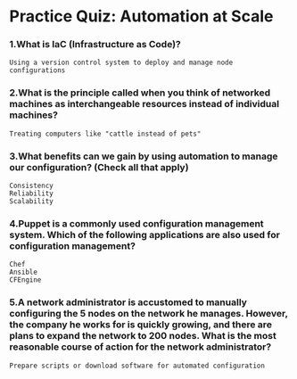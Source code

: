 # Practice Quiz: Automation at Scale

### 1.What is IaC (Infrastructure as Code)?

    Using a version control system to deploy and manage node configurations

### 2.What is the principle called when you think of networked machines as interchangeable resources instead of individual machines?

    Treating computers like "cattle instead of pets"

### 3.What benefits can we gain by using automation to manage our configuration? (Check all that apply)

    Consistency
    Reliability
    Scalability

### 4.Puppet is a commonly used configuration management system. Which of the following applications are also used for configuration management?

    Chef
    Ansible
    CFEngine

### 5.A network administrator is accustomed to manually configuring the 5 nodes on the network he manages. However, the company he works for is quickly growing, and there are plans to expand the network to 200 nodes. What is the most reasonable course of action for the network administrator?

    Prepare scripts or download software for automated configuration
